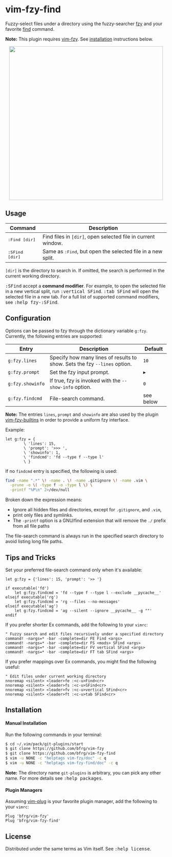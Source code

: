 # vim-fzy-find

Fuzzy-select files under a directory using the fuzzy-searcher [fzy][fzy] and
your favorite [find][find] command.

**Note:** This plugin requires [vim-fzy][vim-fzy]. See
[installation](#installation) instructions below.

<dl>
  <p align="center">
  <a href="https://asciinema.org/a/274244">
    <img src="https://asciinema.org/a/274244.png" width="480">
  </a>
  </p>
</dl>


## Usage

| Command                   | Description                                                           |
| ------------------------- | --------------------------------------------------------------------- |
| <kbd>:Find [dir]</kbd>    | Find files in `[dir]`, open selected file in current window.          |
| <kbd>:SFind [dir]</kbd>   | Same as <kbd>:Find</kbd>, but open the selected file in a new split.  |

`[dir]` is the directory to search in. If omitted, the search is performed in
the current working directory.

<kbd>:SFind</kbd> accept a **command modifier**. For example, to open the
selected file in a new vertical split, run <kbd>:vertical SFind</kbd>. <kbd>:tab
SFind</kbd> will open the selected file in a new tab. For a full list of
supported command modifiers, see <kbd>:help fzy-:SFind</kbd>.


## Configuration

Options can be passed to fzy through the dictionary variable `g:fzy`. Currently,
the following entries are supported:

| Entry             | Description                                                               | Default   |
| ----------------- | ------------------------------------------------------------------------- | --------- |
| `g:fzy.lines`     | Specify how many lines of results to show. Sets the fzy `--lines` option. | `10`      |
| `g:fzy.prompt`    | Set the fzy input prompt.                                                 | `▶ `      |
| `g:fzy.showinfo`  | If true, fzy is invoked with the `--show-info` option.                    | `0`       |
| `g:fzy.findcmd`   | File-search command.                                                      | see below |

**Note:** The entries `lines`, `prompt` and `showinfo` are also used by the
plugin [vim-fzy-builtins][fzy-builtins] in order to provide a uniform fzy
interface.

Example:
```vim
let g:fzy = {
        \ 'lines': 15,
        \ 'prompt': '>>> ',
        \ 'showinfo': 1,
        \ 'findcmd': 'fd --type f --type l'
        \ }
```

If no `findcmd` entry is specified, the following is used:
```bash
find -name ".*" \! -name . \! -name .gitignore \! -name .vim \
  -prune -o \( -type f -o -type l \) \
  -printf "%P\n" 2>/dev/null
```

Broken down the expression means:
- Ignore all hidden files and directories, except for `.gitignore`, and `.vim`,
- print only files and symlinks.
- The `-printf` option is a GNU/find extension that will remove the `./` prefix
  from all file paths

The file-search command is always run in the specified search directory to avoid
listing long file paths.


## Tips and Tricks

Set your preferred file-search command only when it's available:
```vim
let g:fzy = {'lines': 15, 'prompt': '>> '}

if executable('fd')
    let g:fzy.findcmd = 'fd --type f --type l --exclude __pycache__'
elseif executable('rg')
    let g:fzy.findcmd = 'rg --files --no-messages'
elseif executable('ag')
    let g:fzy.findcmd = 'ag --silent --ignore __pycache__ -g ""'
endif
```

If you prefer shorter Ex commands, add the following to your `vimrc`:
```vim
" Fuzzy search and edit files recursively under a specified directory
command! -nargs=* -bar -complete=dir FE Find <args>
command! -nargs=* -bar -complete=dir FS <mods> SFind <args>
command! -nargs=* -bar -complete=dir FV vertical SFind <args>
command! -nargs=* -bar -complete=dir FT tab SFind <args>
```

If you prefer mappings over Ex commands, you might find the following useful:
```vim
" Edit files under current working directory
nnoremap <silent> <leader>fe :<c-u>Find<cr>
nnoremap <silent> <leader>fs :<c-u>SFind<cr>
nnoremap <silent> <leader>fv :<c-u>vertical SFind<cr>
nnoremap <silent> <leader>ft :<c-u>tab SFind<cr>
```


## Installation

#### Manual Installation

Run the following commands in your terminal:
```bash
$ cd ~/.vim/pack/git-plugins/start
$ git clone https://github.com/bfrg/vim-fzy
$ git clone https://github.com/bfrg/vim-fzy-find
$ vim -u NONE -c "helptags vim-fzy/doc" -c q
$ vim -u NONE -c "helptags vim-fzy-find/doc" -c q
```
**Note:** The directory name `git-plugins` is arbitrary, you can pick any other
name. For more details see <kbd>:help packages</kbd>.

#### Plugin Managers

Assuming [vim-plug][plug] is your favorite plugin manager, add the following to
your `vimrc`:
```vim
Plug 'bfrg/vim-fzy'
Plug 'bfrg/vim-fzy-find'
```


## License

Distributed under the same terms as Vim itself. See <kbd>:help license</kbd>.

[fzy]: https://github.com/jhawthorn/fzy
[find]: https://pubs.opengroup.org/onlinepubs/9699919799/utilities/find.html
[vim-fzy]: https://github.com/bfrg/vim-fzy
[fzy-builtins]: https://github.com/bfrg/vim-fzy-builtins
[plug]: https://github.com/junegunn/vim-plug
